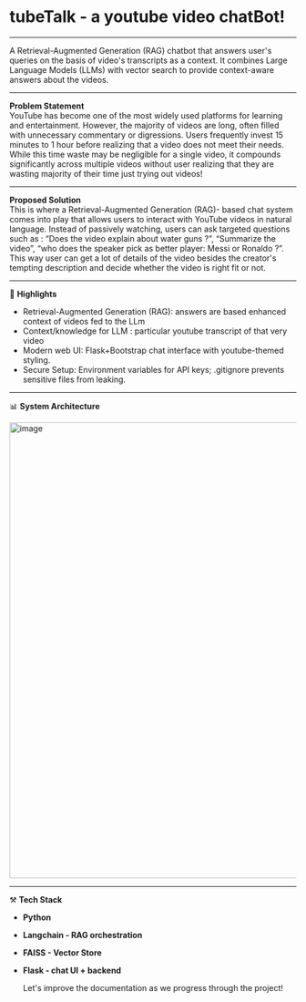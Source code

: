 # tubeTalk - a youtube video chatBot!
---
A Retrieval-Augmented Generation (RAG) chatbot that answers user's queries on the basis of video's transcripts as a context.
It combines Large Language Models (LLMs) with vector search to provide context-aware answers about the videos.

---

**Problem Statement**  
YouTube has become one of the most widely used platforms for learning and entertainment. However, the majority of videos are long, often filled with unnecessary commentary or digressions. Users frequently invest 15 minutes to 1 hour before realizing that a video does not meet their needs. While this time waste may be negligible for a single video, it compounds significantly across multiple videos without user realizing that they are wasting majority of their time just trying out videos!

---

**Proposed Solution**  
This is where a Retrieval-Augmented Generation (RAG)- based chat system comes into play that allows users to interact with YouTube videos in natural language. Instead of passively watching, users can ask targeted questions such as : “Does the video explain about water guns ?”, “Summarize the video”, “who does the speaker pick as better player: Messi or Ronaldo ?”. This way user can get a lot of details of the video besides the creator's tempting description and decide whether the video is right fit or not.

----

🚀 **Highlights**
  
- Retrieval-Augmented Generation (RAG): answers are based enhanced context of videos fed to the LLm
- Context/knowledge for LLM : particular youtube transcript of that very video
- Modern web UI: Flask+Bootstrap chat interface with youtube-themed styling.
- Secure Setup: Environment variables for API keys; .gitignore prevents sensitive files from leaking.

---
📊 **System Architecture**
  
<img width="800" height="800" alt="image" src="https://github.com/user-attachments/assets/e642c630-1379-48a9-ae2b-7a37a19e0dab" />



---
⚒️ **Tech Stack**  
- **Python**
- **Langchain - RAG orchestration**
- **FAISS - Vector Store**
- **Flask - chat UI + backend**



  Let's improve the documentation as we progress through the project!





